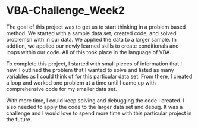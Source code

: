 # VBA-Challenge_Week2
The goal of this project was to get us to start thinking in a problem based method.  We started with a sample data set, created code, and solved problemsn with in our data.  We applied the data to a larger sample. In addtion, we applied our newly learned skills to create conditionals and loops within our code.  All of this took place in the language of VBA. 

To complete this project, I started with small pieces of information that I new.  I outlined the problem that I wanted to solve and listed as many variables as I could think of for this particular data set.  From there, I created a loop and worked one problem at a time until I came up with comprehensive code for my smaller data set.  

With more time, I could keep solving and debugging the code I created.  I also needed to apply the code to the larger data set and debug.  It was a challenge and I would love to spend more time with this particular project in the future. 
